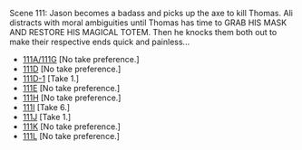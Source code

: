 Scene 111: Jason becomes a badass and picks up the axe to kill Thomas. Ali distracts with moral ambiguities until Thomas has time to GRAB HIS MASK AND RESTORE HIS MAGICAL TOTEM. Then he knocks them both out to make their respective ends quick and painless...

* [111A/111G](111A-111G.md) [No take preference.]
* [111D](111D--NoPref.--.md) [No take preference.]
* [111D-1](111D-1--Take01--.md) [Take 1.]
* [111E](111E.md) [No take preference.]
* [111H](111H--NoPref.--.md) [No take preference.]
* [111I](111I--Take06--.md) [Take 6.]
* [111J](111J--Take01--.md) [Take 1.]
* [111K](111K--NoPref.--.md) [No take preference.]
* [111L](111L--NoPref.--.md) [No take preference.]
